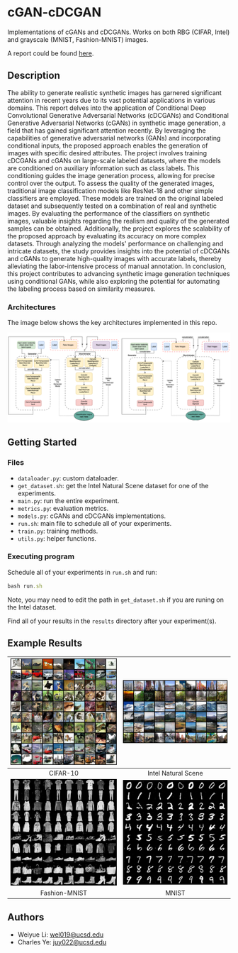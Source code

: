 # cGAN-cDCGAN

Implementations of cGANs and cDCGANs. Works on both RBG (CIFAR, Intel) and grayscale (MNIST, Fashion-MNIST) images.

A report could be found [here](report.pdf).

## Description

The ability to generate realistic synthetic images has garnered significant attention in recent years due to its vast potential applications in various domains. 
This report delves into the application of Conditional Deep Convolutional Generative Adversarial Networks (cDCGANs) and Conditional Generative Adversarial Networks (cGANs) in synthetic image generation, a field that has gained significant attention recently. By leveraging the capabilities of generative adversarial networks (GANs) and incorporating conditional inputs, the proposed approach enables the generation of images with specific desired attributes. The project involves training cDCGANs and cGANs on large-scale labeled datasets, where the models are conditioned on auxiliary information such as class labels. This conditioning guides the image generation process, allowing for precise control over the output. To assess the quality of the generated images, traditional image classification models like ResNet-18 and other simple classifiers are employed. These models are trained on the original labeled dataset and subsequently tested on a combination of real and synthetic images. By evaluating the performance of the classifiers on synthetic images, valuable insights regarding the realism and quality of the generated samples can be obtained. Additionally, the project explores the scalability of the proposed approach by evaluating its accuracy on more complex datasets. Through analyzing the models' performance on challenging and intricate datasets, the study provides insights into the potential of cDCGANs and cGANs to generate high-quality images with accurate labels, thereby alleviating the labor-intensive process of manual annotation. In conclusion, this project contributes to advancing synthetic image generation techniques using conditional GANs, while also exploring the potential for automating the labeling process based on similarity measures.


### Architectures

The image below shows the key architectures implemented in this repo.

![architectures](examples/cdcgans.png)



## Getting Started

### Files
* `dataloader.py`: custom dataloader.
* `get_dataset.sh`: get the Intel Natural Scene dataset for one of the experiments.
* `main.py`: run the entire experiment.
* `metrics.py`: evaluation metrics.
* `models.py`: cGANs and cDCGANs implementations.
* `run.sh`: main file to schedule all of your experiments.
* `train.py`: training methods.
* `utils.py`: helper functions.

### Executing program

Schedule all of your experiments in `run.sh` and run:

```ruby
bash run.sh
```

Note, you may need to edit the path in `get_dataset.sh` if you are runing on the Intel dataset.

Find all of your results in the `results` directory after your experiment(s).


## Example Results


| ![CIFAR-10](examples/cifar.png) | ![Intel Natural Scene](examples/intel.png) |
|:---:|:---:|
| CIFAR-10 | Intel Natural Scene |
| ![Fashion-MNIST](examples/f_mnist.png) | ![MNIST](examples/mnist.png) |
| Fashion-MNIST | MNIST |

## Authors

* Weiyue Li: wel019@ucsd.edu
* Charles Ye: juy022@ucsd.edu



